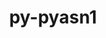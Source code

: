 ---
title: "py-pyasn1"
layout: cache
categories: [package, develop-2024-12-15]
meta: {"versions": ["0.4.8"], "compilers": ["gcc@=11.4.0", "gcc@=13.2.0"], "oss": ["ubuntu22.04", "ubuntu24.04"], "platforms": ["linux"], "targets": ["aarch64", "neoverse_v1", "x86_64_v3"], "stacks": ["e4s", "e4s-neoverse_v1", "ml-linux-aarch64-cpu", "ml-linux-aarch64-cuda", "ml-linux-x86_64-cpu", "ml-linux-x86_64-cuda", "root"], "num_specs": 4, "num_specs_by_stack": {"root": 4, "e4s-neoverse_v1": 1, "e4s": 1, "ml-linux-aarch64-cpu": 1, "ml-linux-aarch64-cuda": 1, "ml-linux-x86_64-cuda": 1, "ml-linux-x86_64-cpu": 1}}
spec_details: [{"hash": "kraoqlmrtxddjcrooktpnzuv6rxmmif2", "compiler": "gcc@=11.4.0", "versions": ["0.4.8"], "os": "ubuntu22.04", "platform": "linux", "target": "neoverse_v1", "variants": ["build_system=python_pip"], "stacks": ["root", "e4s-neoverse_v1"], "size": "-", "tarball": "https://binaries.spack.io/develop-2024-12-15/build_cache/linux-ubuntu22.04-neoverse_v1/gcc-11.4.0/py-pyasn1-0.4.8/linux-ubuntu22.04-neoverse_v1-gcc-11.4.0-py-pyasn1-0.4.8-kraoqlmrtxddjcrooktpnzuv6rxmmif2.spack"}, {"hash": "ydu6maz6ouhhrtuk53on7yv5nzi55bjl", "compiler": "gcc@=11.4.0", "versions": ["0.4.8"], "os": "ubuntu22.04", "platform": "linux", "target": "x86_64_v3", "variants": ["build_system=python_pip"], "stacks": ["root", "e4s"], "size": "-", "tarball": "https://binaries.spack.io/develop-2024-12-15/build_cache/linux-ubuntu22.04-x86_64_v3/gcc-11.4.0/py-pyasn1-0.4.8/linux-ubuntu22.04-x86_64_v3-gcc-11.4.0-py-pyasn1-0.4.8-ydu6maz6ouhhrtuk53on7yv5nzi55bjl.spack"}, {"hash": "jq6dwl6e7w65tl7kasovnenjmoh5anvi", "compiler": "gcc@=13.2.0", "versions": ["0.4.8"], "os": "ubuntu24.04", "platform": "linux", "target": "aarch64", "variants": ["build_system=python_pip"], "stacks": ["ml-linux-aarch64-cpu", "root", "ml-linux-aarch64-cuda"], "size": "-", "tarball": "https://binaries.spack.io/develop-2024-12-15/build_cache/linux-ubuntu24.04-aarch64/gcc-13.2.0/py-pyasn1-0.4.8/linux-ubuntu24.04-aarch64-gcc-13.2.0-py-pyasn1-0.4.8-jq6dwl6e7w65tl7kasovnenjmoh5anvi.spack"}, {"hash": "sxooes5rkm2v4aoyalvt5xgmr5f3gwj6", "compiler": "gcc@=13.2.0", "versions": ["0.4.8"], "os": "ubuntu24.04", "platform": "linux", "target": "x86_64_v3", "variants": ["build_system=python_pip"], "stacks": ["root", "ml-linux-x86_64-cuda", "ml-linux-x86_64-cpu"], "size": "-", "tarball": "https://binaries.spack.io/develop-2024-12-15/build_cache/linux-ubuntu24.04-x86_64_v3/gcc-13.2.0/py-pyasn1-0.4.8/linux-ubuntu24.04-x86_64_v3-gcc-13.2.0-py-pyasn1-0.4.8-sxooes5rkm2v4aoyalvt5xgmr5f3gwj6.spack"}]
---